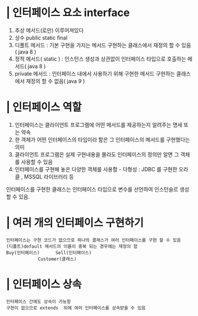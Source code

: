 # | 인터페이스 요소 interface
1. 추상 메서드(로만) 이루어져있다
2. 상수 public static final
3. 디폴트 메서드 : 기본 구현을 가지는 메서드
				구현하는 클래스에서 재정의 할 수 있음( java 8 )
4. 정적 메서드( static ) : 인스턴스 생성과 상관없이 인터페이스 타입으로 호출하는 메서드( java 8 )
5. private 메서드 : 인터페이스 내에서 사용하기 위해 구현한 메서드
					구현하는 클래스에서 재정의 할 수 없음( java 9 )


# | 인터페이스 역할
1. 인터페이스는 클라이언트 프로그램에 어떤 메서드를 제공하는지 알려주는 명세 또는 약속
2. 한 객체가 어떤 인터페이스의 타입이라 함은 그 인터페이스의 메서드를 구현했다는 의미
3. 클라이언트 프로그램은 실제 구현내용을 몰라도 인터페이스의 정의만 알면 그 객체를 사용할 수 있음
4. 인터페이스를 구현해 놓은 다양한 객체를 사용함 - 다형성
	: JDBC 를 구현한 오라클 , MSSQL 라이브러리 등

인터페이스를 구현한 클래스는 인터페이스 타입으로 변수를 선언하여 인스턴슬르 생성 할 수 있음.

# | 여러 개의 인터페이스 구현하기
	인터페이스는 구현 코드가 없으므로 하나의 클래스가 여러 인터페이스를 구현 할 수 있음
	(디폴트)default 메서드의 이름이 중복 되는 경우에는 재정의 함
	Buy(인터페이스)		Sell(인터페이스)
				Customer(클래스)
				
# | 인터페이스 상속
	인터페이스 간에도 상속이 가능함
	구현이 없으므로 extends  뒤에 여러 인터페이스를 상속받을 수 있음